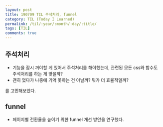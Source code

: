 ```yaml
---
layout: post
title: 190709 TIL 주석처리, funnel
category: TIL (Today I Learned)
permalink: /til/:year/:month/:day/:title/
tags: [TIL]
comments: true
---
```


## **주석처리** 
- 기능을 잠시 꺼야할 게 있어서 주석처리를 해야했는데, 관련된 모든 css와 함수도 주석처리를 하는 게 맞을까?
- 괜히 껐다가 나중에 기억 못하는 건 아닐까? 뭐가 더 효율적일까?

를 고민해보았다.

## **funnel**
- 페이지별 전환율을 높이기 위한 funnel 개선 방안을 연구했다. 
